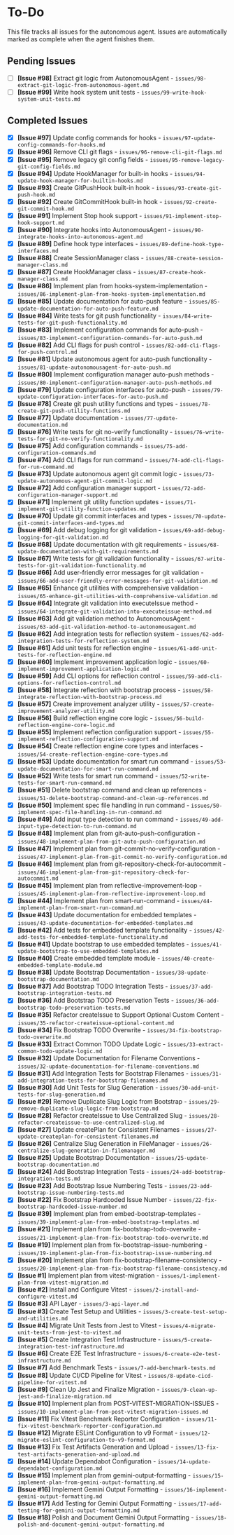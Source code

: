 # To-Do

This file tracks all issues for the autonomous agent. Issues are automatically marked as complete when the agent finishes them.

## Pending Issues
- [ ] **[Issue #98]** Extract git logic from AutonomousAgent - `issues/98-extract-git-logic-from-autonomous-agent.md`
- [ ] **[Issue #99]** Write hook system unit tests - `issues/99-write-hook-system-unit-tests.md`

## Completed Issues
- [x] **[Issue #97]** Update config commands for hooks - `issues/97-update-config-commands-for-hooks.md`
- [x] **[Issue #96]** Remove CLI git flags - `issues/96-remove-cli-git-flags.md`
- [x] **[Issue #95]** Remove legacy git config fields - `issues/95-remove-legacy-git-config-fields.md`
- [x] **[Issue #94]** Update HookManager for built-in hooks - `issues/94-update-hook-manager-for-builtin-hooks.md`
- [x] **[Issue #93]** Create GitPushHook built-in hook - `issues/93-create-git-push-hook.md`
- [x] **[Issue #92]** Create GitCommitHook built-in hook - `issues/92-create-git-commit-hook.md`
- [x] **[Issue #91]** Implement Stop hook support - `issues/91-implement-stop-hook-support.md`
- [x] **[Issue #90]** Integrate hooks into AutonomousAgent - `issues/90-integrate-hooks-into-autonomous-agent.md`
- [x] **[Issue #89]** Define hook type interfaces - `issues/89-define-hook-type-interfaces.md`
- [x] **[Issue #88]** Create SessionManager class - `issues/88-create-session-manager-class.md`
- [x] **[Issue #87]** Create HookManager class - `issues/87-create-hook-manager-class.md`
- [x] **[Issue #86]** Implement plan from hooks-system-implementation - `issues/86-implement-plan-from-hooks-system-implementation.md`
- [x] **[Issue #85]** Update documentation for auto-push feature - `issues/85-update-documentation-for-auto-push-feature.md`
- [x] **[Issue #84]** Write tests for git push functionality - `issues/84-write-tests-for-git-push-functionality.md`
- [x] **[Issue #83]** Implement configuration commands for auto-push - `issues/83-implement-configuration-commands-for-auto-push.md`
- [x] **[Issue #82]** Add CLI flags for push control - `issues/82-add-cli-flags-for-push-control.md`
- [x] **[Issue #81]** Update autonomous agent for auto-push functionality - `issues/81-update-autonomousagent-for-auto-push.md`
- [x] **[Issue #80]** Implement configuration manager auto-push methods - `issues/80-implement-configuration-manager-auto-push-methods.md`
- [x] **[Issue #79]** Update configuration interfaces for auto-push - `issues/79-update-configuration-interfaces-for-auto-push.md`
- [x] **[Issue #78]** Create git push utility functions and types - `issues/78-create-git-push-utility-functions.md`
- [x] **[Issue #77]** Update documentation - `issues/77-update-documentation.md`
- [x] **[Issue #76]** Write tests for git no-verify functionality - `issues/76-write-tests-for-git-no-verify-functionality.md`
- [x] **[Issue #75]** Add configuration commands - `issues/75-add-configuration-commands.md`
- [x] **[Issue #74]** Add CLI flags for run command - `issues/74-add-cli-flags-for-run-command.md`
- [x] **[Issue #73]** Update autonomous agent git commit logic - `issues/73-update-autonomous-agent-git-commit-logic.md`
- [x] **[Issue #72]** Add configuration manager support - `issues/72-add-configuration-manager-support.md`
- [x] **[Issue #71]** Implement git utility function updates - `issues/71-implement-git-utility-function-updates.md`
- [x] **[Issue #70]** Update git commit interfaces and types - `issues/70-update-git-commit-interfaces-and-types.md`
- [x] **[Issue #69]** Add debug logging for git validation - `issues/69-add-debug-logging-for-git-validation.md`
- [x] **[Issue #68]** Update documentation with git requirements - `issues/68-update-documentation-with-git-requirements.md`
- [x] **[Issue #67]** Write tests for git validation functionality - `issues/67-write-tests-for-git-validation-functionality.md`
- [x] **[Issue #66]** Add user-friendly error messages for git validation - `issues/66-add-user-friendly-error-messages-for-git-validation.md`
- [x] **[Issue #65]** Enhance git utilities with comprehensive validation - `issues/65-enhance-git-utilities-with-comprehensive-validation.md`
- [x] **[Issue #64]** Integrate git validation into executeIssue method - `issues/64-integrate-git-validation-into-executeissue-method.md`
- [x] **[Issue #63]** Add git validation method to AutonomousAgent - `issues/63-add-git-validation-method-to-autonomousagent.md`
- [x] **[Issue #62]** Add integration tests for reflection system - `issues/62-add-integration-tests-for-reflection-system.md`
- [x] **[Issue #61]** Add unit tests for reflection engine - `issues/61-add-unit-tests-for-reflection-engine.md`
- [x] **[Issue #60]** Implement improvement application logic - `issues/60-implement-improvement-application-logic.md`
- [x] **[Issue #59]** Add CLI options for reflection control - `issues/59-add-cli-options-for-reflection-control.md`
- [x] **[Issue #58]** Integrate reflection with bootstrap process - `issues/58-integrate-reflection-with-bootstrap-process.md`
- [x] **[Issue #57]** Create improvement analyzer utility - `issues/57-create-improvement-analyzer-utility.md`
- [x] **[Issue #56]** Build reflection engine core logic - `issues/56-build-reflection-engine-core-logic.md`
- [x] **[Issue #55]** Implement reflection configuration support - `issues/55-implement-reflection-configuration-support.md`
- [x] **[Issue #54]** Create reflection engine core types and interfaces - `issues/54-create-reflection-engine-core-types.md`
- [x] **[Issue #53]** Update documentation for smart run command - `issues/53-update-documentation-for-smart-run-command.md`
- [x] **[Issue #52]** Write tests for smart run command - `issues/52-write-tests-for-smart-run-command.md`
- [x] **[Issue #51]** Delete bootstrap command and clean up references - `issues/51-delete-bootstrap-command-and-clean-up-references.md`
- [x] **[Issue #50]** Implement spec file handling in run command - `issues/50-implement-spec-file-handling-in-run-command.md`
- [x] **[Issue #49]** Add input type detection to run command - `issues/49-add-input-type-detection-to-run-command.md`
- [x] **[Issue #48]** Implement plan from git-auto-push-configuration - `issues/48-implement-plan-from-git-auto-push-configuration.md`
- [x] **[Issue #47]** Implement plan from git-commit-no-verify-configuration - `issues/47-implement-plan-from-git-commit-no-verify-configuration.md`
- [x] **[Issue #46]** Implement plan from git-repository-check-for-autocommit - `issues/46-implement-plan-from-git-repository-check-for-autocommit.md`
- [x] **[Issue #45]** Implement plan from reflective-improvement-loop - `issues/45-implement-plan-from-reflective-improvement-loop.md`
- [x] **[Issue #44]** Implement plan from smart-run-command - `issues/44-implement-plan-from-smart-run-command.md`
- [x] **[Issue #43]** Update documentation for embedded templates - `issues/43-update-documentation-for-embedded-templates.md`
- [x] **[Issue #42]** Add tests for embedded template functionality - `issues/42-add-tests-for-embedded-template-functionality.md`
- [x] **[Issue #41]** Update bootstrap to use embedded templates - `issues/41-update-bootstrap-to-use-embedded-templates.md`
- [x] **[Issue #40]** Create embedded template module - `issues/40-create-embedded-template-module.md`
- [x] **[Issue #38]** Update Bootstrap Documentation - `issues/38-update-bootstrap-documentation.md`
- [x] **[Issue #37]** Add Bootstrap TODO Integration Tests - `issues/37-add-bootstrap-integration-tests.md`
- [x] **[Issue #36]** Add Bootstrap TODO Preservation Tests - `issues/36-add-bootstrap-todo-preservation-tests.md`
- [x] **[Issue #35]** Refactor createIssue to Support Optional Custom Content - `issues/35-refactor-createissue-optional-content.md`
- [x] **[Issue #34]** Fix Bootstrap TODO Overwrite - `issues/34-fix-bootstrap-todo-overwrite.md`
- [x] **[Issue #33]** Extract Common TODO Update Logic - `issues/33-extract-common-todo-update-logic.md`
- [x] **[Issue #32]** Update Documentation for Filename Conventions - `issues/32-update-documentation-for-filename-conventions.md`
- [x] **[Issue #31]** Add Integration Tests for Bootstrap Filenames - `issues/31-add-integration-tests-for-bootstrap-filenames.md`
- [x] **[Issue #30]** Add Unit Tests for Slug Generation - `issues/30-add-unit-tests-for-slug-generation.md`
- [x] **[Issue #29]** Remove Duplicate Slug Logic from Bootstrap - `issues/29-remove-duplicate-slug-logic-from-bootstrap.md`
- [x] **[Issue #28]** Refactor createIssue to Use Centralized Slug - `issues/28-refactor-createissue-to-use-centralized-slug.md`
- [x] **[Issue #27]** Update createPlan for Consistent Filenames - `issues/27-update-createplan-for-consistent-filenames.md`
- [x] **[Issue #26]** Centralize Slug Generation in FileManager - `issues/26-centralize-slug-generation-in-filemanager.md`
- [x] **[Issue #25]** Update Bootstrap Documentation - `issues/25-update-bootstrap-documentation.md`
- [x] **[Issue #24]** Add Bootstrap Integration Tests - `issues/24-add-bootstrap-integration-tests.md`
- [x] **[Issue #23]** Add Bootstrap Issue Numbering Tests - `issues/23-add-bootstrap-issue-numbering-tests.md`
- [x] **[Issue #22]** Fix Bootstrap Hardcoded Issue Number - `issues/22-fix-bootstrap-hardcoded-issue-number.md`
- [x] **[Issue #39]** Implement plan from embed-bootstrap-templates - `issues/39-implement-plan-from-embed-bootstrap-templates.md`
- [x] **[Issue #21]** Implement plan from fix-bootstrap-todo-overwrite - `issues/21-implement-plan-from-fix-bootstrap-todo-overwrite.md`
- [x] **[Issue #19]** Implement plan from fix-bootstrap-issue-numbering - `issues/19-implement-plan-from-fix-bootstrap-issue-numbering.md`
- [x] **[Issue #20]** Implement plan from fix-bootstrap-filename-consistency - `issues/20-implement-plan-from-fix-bootstrap-filename-consistency.md`
- [x] **[Issue #1]** Implement plan from vitest-migration - `issues/1-implement-plan-from-vitest-migration.md`
- [x] **[Issue #2]** Install and Configure Vitest - `issues/2-install-and-configure-vitest.md`
- [x] **[Issue #3]** API Layer - `issues/3-api-layer.md`
- [x] **[Issue #3]** Create Test Setup and Utilities - `issues/3-create-test-setup-and-utilities.md`
- [x] **[Issue #4]** Migrate Unit Tests from Jest to Vitest - `issues/4-migrate-unit-tests-from-jest-to-vitest.md`
- [x] **[Issue #5]** Create Integration Test Infrastructure - `issues/5-create-integration-test-infrastructure.md`
- [x] **[Issue #6]** Create E2E Test Infrastructure - `issues/6-create-e2e-test-infrastructure.md`
- [x] **[Issue #7]** Add Benchmark Tests - `issues/7-add-benchmark-tests.md`
- [x] **[Issue #8]** Update CI/CD Pipeline for Vitest - `issues/8-update-cicd-pipeline-for-vitest.md`
- [x] **[Issue #9]** Clean Up Jest and Finalize Migration - `issues/9-clean-up-jest-and-finalize-migration.md`
- [x] **[Issue #10]** Implement plan from POST-VITEST-MIGRATION-ISSUES - `issues/10-implement-plan-from-post-vitest-migration-issues.md`
- [x] **[Issue #11]** Fix Vitest Benchmark Reporter Configuration - `issues/11-fix-vitest-benchmark-reporter-configuration.md`
- [x] **[Issue #12]** Migrate ESLint Configuration to v9 Format - `issues/12-migrate-eslint-configuration-to-v9-format.md`
- [x] **[Issue #13]** Fix Test Artifacts Generation and Upload - `issues/13-fix-test-artifacts-generation-and-upload.md`
- [x] **[Issue #14]** Update Dependabot Configuration - `issues/14-update-dependabot-configuration.md`
- [x] **[Issue #15]** Implement plan from gemini-output-formatting - `issues/15-implement-plan-from-gemini-output-formatting.md`
- [x] **[Issue #16]** Implement Gemini Output Formatting - `issues/16-implement-gemini-output-formatting.md`
- [x] **[Issue #17]** Add Testing for Gemini Output Formatting - `issues/17-add-testing-for-gemini-output-formatting.md`
- [x] **[Issue #18]** Polish and Document Gemini Output Formatting - `issues/18-polish-and-document-gemini-output-formatting.md`